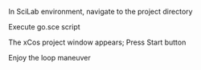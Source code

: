 In SciLab environment, navigate to the project directory

Execute go.sce script

The xCos project window appears; Press Start button

Enjoy the loop maneuver
